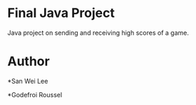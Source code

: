 # Final Java Project
Java project on sending and receiving high scores of a game.

# Author
*San Wei Lee

*Godefroi Roussel
